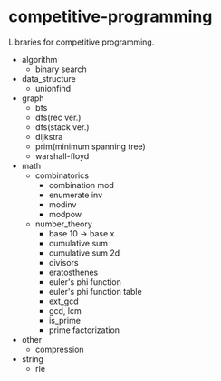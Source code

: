 # competitive-programming
Libraries for competitive programming.

- algorithm
  - binary search
- data_structure
  - unionfind
- graph
  - bfs
  - dfs(rec ver.)
  - dfs(stack ver.)
  - dijkstra
  - prim(minimum spanning tree)
  - warshall-floyd
- math
  - combinatorics
    - combination mod
    - enumerate inv
    - modinv
    - modpow
  - number_theory
    - base 10 -> base x
    - cumulative sum
    - cumulative sum 2d
    - divisors
    - eratosthenes
    - euler's phi function
    - euler's phi function table
    - ext_gcd
    - gcd, lcm
    - is_prime
    - prime factorization
- other
  - compression
- string
  - rle
